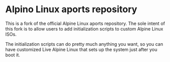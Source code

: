 Alpino Linux aports repository
==============================

This is a fork of the official Alpine Linux aports repository. The sole intent of this fork is to allow users to add initialization scripts to custom Alpine Linux ISOs.

The initialization scripts can do pretty much anything you want, so you can have customized Live Alpine Linux that sets up the system just after you boot it.
